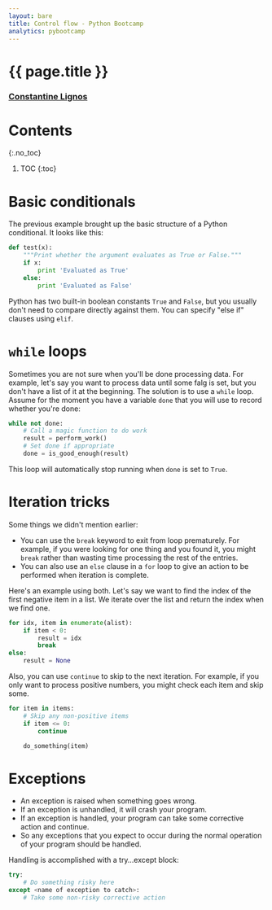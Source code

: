 ```yaml
---
layout: bare
title: Control flow - Python Bootcamp
analytics: pybootcamp
---
```

<div class="titleblock">
  <h1>{{ page.title }}</h1>
  <h3><a href="..">Constantine Lignos</a></h3>
</div>

# Contents
{:.no_toc}
1. TOC
{:toc}

# Basic conditionals

The previous example brought up the basic structure of a Python
conditional. It looks like this:

```python
def test(x):
    """Print whether the argument evaluates as True or False."""
    if x:
        print 'Evaluated as True'
    else:
        print 'Evaluated as False'
```

Python has two built-in boolean constants `True` and `False`, but you
usually don't need to compare directly against them. You can specify
"else if" clauses using `elif`.

# `while` loops

Sometimes you are not sure when you'll be done processing data. For
example, let's say you want to process data until some falg is set,
but you don't have a list of it at the beginning. The solution is to
use a `while` loop. Assume for the moment you have a variable `done`
that you will use to record whether you're done:

```python
while not done:
    # Call a magic function to do work
    result = perform_work()
    # Set done if appropriate
    done = is_good_enough(result)
```

This loop will automatically stop running when `done` is set to `True`.


# Iteration tricks

Some things we didn't mention earlier:

- You can use the `break` keyword to exit from loop prematurely. For
example, if you were looking for one thing and you
found it, you might `break` rather than wasting time processing the
rest of the entries.
- You can also use an `else` clause in a `for` loop to give an action
to be performed when iteration is complete.

Here's an example using both. Let's say we want to find the index of
the first negative item in a list. We iterate over the list and return
the index when we find one.

```python
for idx, item in enumerate(alist):
    if item < 0:
        result = idx
        break
else:
    result = None
```

Also, you can use `continue` to skip to the next iteration. For
example, if you only want to process positive numbers, you might check
each item and skip some.

```python
for item in items:
    # Skip any non-positive items
    if item <= 0:
        continue

    do_something(item)
```

# Exceptions

- An exception is raised when something goes wrong.
- If an exception is unhandled, it will crash your program.
- If an exception is handled, your program can take some corrective action and continue.
- So any exceptions that you expect to occur during the normal operation of your program should be handled.

Handling is accomplished with a try…except block:
```python
try:
    # Do something risky here
except <name of exception to catch>:
    # Take some non-risky corrective action
```
